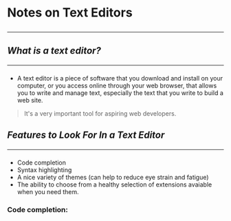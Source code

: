 # Notes on Text Editors <hr>

## ***What is a text editor?*** <hr>

- A text editor is a piece of software that you download and install on
your computer, or you access online through your web browser, that
allows you to write and manage text, especially the text that you write
to build a web site.

> It's a very important tool for aspiring web developers.


## ***Features to Look For In a Text Editor*** <hr>

- Code completion
- Syntax highlighting
- A nice variety of themes (can help to reduce eye strain and fatigue)
- The ability to choose from a healthy selection of extensions avaiable when you need them.

### Code completion: 